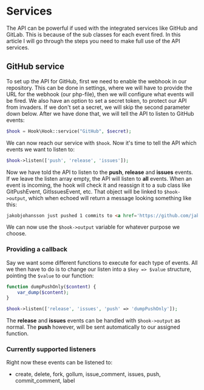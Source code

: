 # Services
The API can be powerful if used with the integrated services like GitHub and GitLab. This is because of the sub classes for each event fired. In this article I will go through the steps you need to make full use of the API services.

## GitHub service
To set up the API for GitHub, first we need to enable the webhook in our repository. This can be done in settings, where we will have to provide the URL for the webhook (our php-file), then we will configure what events will be fired. We also have an option to set a secret token, to protect our API from invaders. If we don't set a secret, we will skip the second parameter down below. After we have done that, we will tell the API to listen to GitHub events:
```php
$hook = Hook\Hook::service("GitHub", $secret);
```
We can now reach our service with `$hook`. Now it's time to tell the API which events we want to listen to:
```php
$hook->listen(['push', 'release', 'issues']);
```
Now we have told the API to listen to the **push**, **release** and **issues** events. If we leave the listen array empty, the API will listen to **all** events. When an event is incoming, the hook will check it and reassign it to a sub class like GitPushEvent, GitIssuesEvent, etc. That object will be linked to `$hook->output`, which when echoed will return a message looking something like this:
```html
jakobjohansson just pushed 1 commits to <a href='https://github.com/jakobjohansson/webhook-api/compare/39d5ea25f9fb...4891054ffb83'>jakobjohansson/webhook-api</a>.
```
We can now use the `$hook->output` variable for whatever purpose we choose.

### Providing a callback
Say we want some different functions to execute for each type of events. All we then have to do is to change our listen into a `$key => $value` structure, pointing the `$value` to our function:
```php
function dumpPushOnly($content) {
    var_dump($content);
}

$hook->listen(['release', 'issues', 'push' => 'dumpPushOnly']);
```
The **release** and **issues** events can be handled with `$hook->output` as normal. The **push** however, will be sent automatically to our assigned function.

### Currently supported listeners
Right now these events can be listened to:
- create, delete, fork, gollum, issue_comment, issues, push, commit_comment, label
